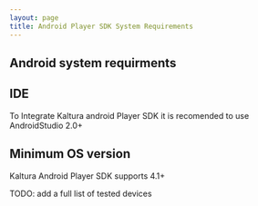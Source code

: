 ```yaml
---
layout: page
title: Android Player SDK System Requirements
---
```



## Android system requirments 

## IDE 
To Integrate Kaltura android Player SDK it is recomended to use AndroidStudio 2.0+ 

## Minimum OS version 
Kaltura Android Player SDK supports 4.1+ 

TODO: add a full list of tested devices 
